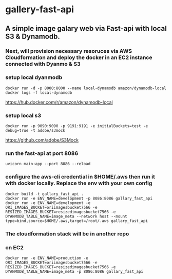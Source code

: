 # gallery-fast-api
## A simple image galary web via Fast-api with local S3 & Dynamodb. 
### Next, will provision necessary resoruces via AWS Cloudformation and deploy the docker in an EC2 instance connected with Dyanmo & S3

### setup local dyanmodb
```
docker run -d -p 8000:8000 --name local-dynamodb amazon/dynamodb-local
docker logs -f local-dynamodb
```
https://hub.docker.com/r/amazon/dynamodb-local

### setup local s3
```
docker run -p 9090:9090 -p 9191:9191 -e initialBuckets=test -e debug=true -t adobe/s3mock
```
https://github.com/adobe/S3Mock

### run the fast-api at port 8086
```
uvicorn main:app --port 8086 --reload 
```

### configure the aws-cli credential in $HOME/.aws then run it with docker locally. Replace the env with your own config
```
docker build -t gallary_fast_api .
docker run -e ENV_NAME=development -p 8086:8086 gallary_fast_api
docker run -e ENV_NAME=development -e ORI_IMAGES_BUCKET=oriimagesbucket7566 -e RESIZED_IMAGES_BUCKET=resizedimagesbucket7566 -e DYANMODB_TABLE_NAME=image_meta --network host --mount type=bind,source=$HOME/.aws,target=/root/.aws gallary_fast_api
```

### The cloudformation stack will be in another repo

### on EC2
```
docker run -e ENV_NAME=production -e ORI_IMAGES_BUCKET=oriimagesbucket7566 -e RESIZED_IMAGES_BUCKET=resizedimagesbucket7566 -e DYANMODB_TABLE_NAME=image_meta -p 8086:8086 gallary_fast_api
```

